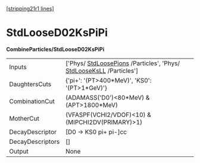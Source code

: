 [[stripping21r1 lines]](./stripping21r1-commonparticles)

# StdLooseD02KsPiPi

**CombineParticles/StdLooseD02KsPiPi**

|                  |                                                                                                                                        |
|------------------|----------------------------------------------------------------------------------------------------------------------------------------|
| Inputs           | ['Phys/ [StdLoosePions](./stripping21r1-stdloosepions) /Particles', 'Phys/ [StdLooseKsLL](./stripping21r1-stdlooseksll) /Particles'] |
| DaughtersCuts    | {'pi+': '(PT\>400\*MeV)', 'KS0': '(PT\>1\*GeV)'}                                                                                       |
| CombinationCut   | (ADAMASS('D0')\<80\*MeV) & (APT\>1800\*MeV)                                                                                            |
| MotherCut        | (VFASPF(VCHI2/VDOF)\<10) & (MIPCHI2DV(PRIMARY)\>1)                                                                                     |
| DecayDescriptor  | [D0 -\> KS0 pi+ pi-]cc                                                                                                               |
| DecayDescriptors | []                                                                                                                                   |
| Output           | None                                                                                                                                   |
